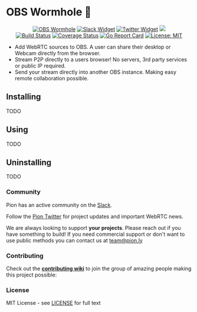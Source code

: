 # OBS Wormhole 🌌

<p align="center">
  <a href="https://pion.ly"><img src="https://img.shields.io/badge/pion-obs-wormhole-gray.svg?longCache=true&colorB=brightgreen" alt="OBS Wormhole"></a>
  <a href="https://pion.ly/slack"><img src="https://img.shields.io/badge/join-us%20on%20slack-gray.svg?longCache=true&logo=slack&colorB=brightgreen" alt="Slack Widget"></a>
  <a href="https://twitter.com/_pion?ref_src=twsrc%5Etfw"><img src="https://img.shields.io/twitter/url.svg?label=Follow%20%40_pion&style=social&url=https%3A%2F%2Ftwitter.com%2F_pion" alt="Twitter Widget"></a>
  <a href="https://github.com/pion/awesome-pion" alt="Awesome Pion"><img src="https://cdn.rawgit.com/sindresorhus/awesome/d7305f38d29fed78fa85652e3a63e154dd8e8829/media/badge.svg"></a>
  <br>
  <a href="https://travis-ci.org/pion/obs-wormhole"><img src="https://travis-ci.org/pion/obs-wormhole.svg?branch=master" alt="Build Status"></a>
  <a href="https://codecov.io/gh/pion/obs-wormhole"><img src="https://codecov.io/gh/pion/obs-wormhole/branch/master/graph/badge.svg" alt="Coverage Status"></a>
  <a href="https://goreportcard.com/report/github.com/pion/obs-wormhole"><img src="https://goreportcard.com/badge/github.com/pion/obs-wormhole" alt="Go Report Card"></a>
  <a href="LICENSE"><img src="https://img.shields.io/badge/License-MIT-yellow.svg" alt="License: MIT"></a>
</p>

* Add WebRTC sources to OBS. A user can share their desktop or Webcam directly from the browser.
* Stream P2P directly to a users browser! No servers, 3rd party services or public IP required.
* Send your stream directly into another OBS instance. Making easy remote collaboration possible.

## Installing
TODO

## Using
TODO

## Uninstalling
TODO

### Community
Pion has an active community on the [Slack](https://pion.ly/slack).

Follow the [Pion Twitter](https://twitter.com/_pion) for project updates and important WebRTC news.

We are always looking to support **your projects**. Please reach out if you have something to build!
If you need commercial support or don't want to use public methods you can contact us at [team@pion.ly](mailto:team@pion.ly)

### Contributing
Check out the **[contributing wiki](https://github.com/pion/webrtc/wiki/Contributing)** to join the group of amazing people making this project possible:

### License
MIT License - see [LICENSE](LICENSE) for full text
